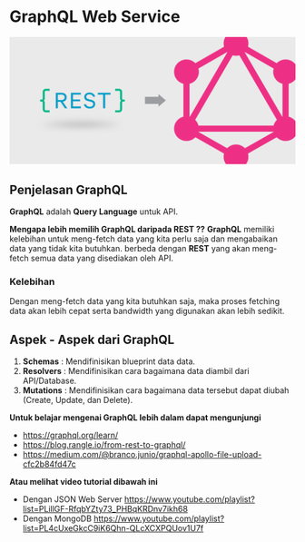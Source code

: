 # GraphQL Web Service

![](graphql-web-service.gif)

## Penjelasan GraphQL

**GraphQL** adalah **Query Language** untuk API.

**Mengapa lebih memilih GraphQL daripada REST ??** **GraphQL** memiliki kelebihan untuk meng-fetch data yang kita perlu saja dan mengabaikan data yang tidak kita butuhkan. berbeda dengan **REST** yang akan meng-fetch semua data yang disediakan oleh API.

### **Kelebihan**

Dengan meng-fetch data yang kita butuhkan saja, maka proses fetching data akan lebih cepat serta bandwidth yang digunakan akan lebih sedikit.

## Aspek - Aspek dari GraphQL

1. **Schemas** : Mendifinisikan blueprint data data.
2. **Resolvers** : Mendifinisikan cara bagaimana data diambil dari API/Database.
3. **Mutations** : Mendifinisikan cara bagaimana data tersebut dapat diubah (Create, Update, dan Delete).

**Untuk belajar mengenai GraphQL lebih dalam dapat mengunjungi**

- https://graphql.org/learn/
- https://blog.rangle.io/from-rest-to-graphql/
- https://medium.com/@branco.junio/graphql-apollo-file-upload-cfc2b84fd47c

**Atau melihat video tutorial dibawah ini**

- Dengan JSON Web Server https://www.youtube.com/playlist?list=PLillGF-RfqbYZty73_PHBqKRDnv7ikh68
- Dengan MongoDB https://www.youtube.com/playlist?list=PL4cUxeGkcC9iK6Qhn-QLcXCXPQUov1U7f
